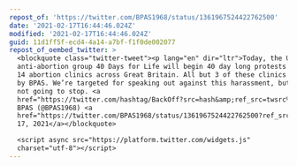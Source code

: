 ```yaml
---
repost_of: 'https://twitter.com/BPAS1968/status/1361967524422762500'
date: '2021-02-17T16:44:46.024Z'
modified: '2021-02-17T16:44:46.024Z'
guid: 11d1ff5f-ecd4-4a14-a7bf-f1f0de002077
repost_of_oembed_twitter: >
  <blockquote class="twitter-tweet"><p lang="en" dir="ltr">Today, the US-based
  anti-abortion group 40 Days for Life will begin 40 day long protests outside
  14 abortion clinics across Great Britain. All but 3 of these clinics are run
  by BPAS. We’re targeted for speaking out against this harassment, but we’re
  not going to stop. <a
  href="https://twitter.com/hashtag/BackOff?src=hash&amp;ref_src=twsrc%5Etfw">#BackOff</a></p>&mdash;
  BPAS (@BPAS1968) <a
  href="https://twitter.com/BPAS1968/status/1361967524422762500?ref_src=twsrc%5Etfw">February
  17, 2021</a></blockquote>

  <script async src="https://platform.twitter.com/widgets.js"
  charset="utf-8"></script>
---
```

 
